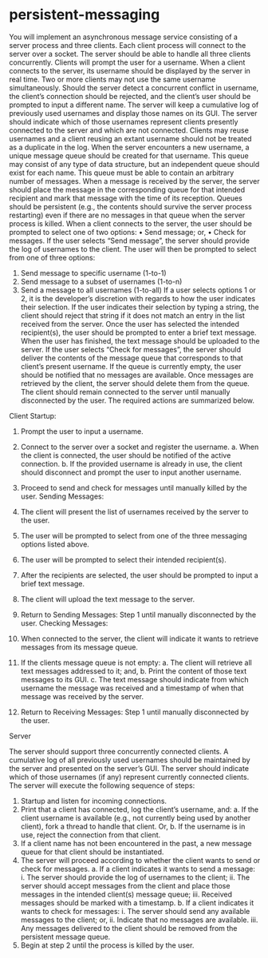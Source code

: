 # persistent-messaging

You will implement an asynchronous message service consisting of a server process and three clients. Each client
process will connect to the server over a socket. The server should be able to handle all three clients concurrently.
Clients will prompt the user for a username. When a client connects to the server, its username should be displayed by
the server in real time. Two or more clients may not use the same username simultaneously. Should the server detect a
concurrent conflict in username, the client’s connection should be rejected, and the client’s user should be prompted to
input a different name.
The server will keep a cumulative log of previously used usernames and display those names on its GUI. The server
should indicate which of those usernames represent clients presently connected to the server and which are not
connected. Clients may reuse usernames and a client reusing an extant username should not be treated as a duplicate
in the log.
When the server encounters a new username, a unique message queue should be created for that username. This
queue may consist of any type of data structure, but an independent queue should exist for each name. This queue
must be able to contain an arbitrary number of messages.
When a message is received by the server, the server should place the message in the corresponding queue for that
intended recipient and mark that message with the time of its reception. Queues should be persistent (e.g., the contents should survive the server process restarting) even if there are no messages in that queue when the server
process is killed.
When a client connects to the server, the user should be prompted to select one of two options:
• Send message; or,
• Check for messages.
If the user selects “Send message”, the server should provide the log of usernames to the client. The user will then be
prompted to select from one of three options:
1. Send message to specific username (1-to-1)
2. Send message to a subset of usernames (1-to-n)
3. Send a message to all usernames (1-to-all)
If a user selects options 1 or 2, it is the developer’s discretion with regards to how the user indicates their selection. If
the user indicates their selection by typing a string, the client should reject that string if it does not match an entry in the
list received from the server.
Once the user has selected the intended recipient(s), the user should be prompted to enter a brief text message. When
the user has finished, the text message should be uploaded to the server.
If the user selects “Check for messages”, the server should deliver the contents of the message queue that corresponds
to that client’s present username. If the queue is currently empty, the user should be notified that no messages are
available. Once messages are retrieved by the client, the server should delete them from the queue.
The client should remain connected to the server until manually disconnected by the user.
The required actions are summarized below. 

Client
Startup:
1. Prompt the user to input a username.
2. Connect to the server over a socket and register the username.
a. When the client is connected, the user should be notified of the active connection.
b. If the provided username is already in use, the client should disconnect and prompt the user to input
another username.
3. Proceed to send and check for messages until manually killed by the user.
Sending Messages:
1. The client will present the list of usernames received by the server to the user.
2. The user will be prompted to select from one of the three messaging options listed above.
3. The user will be prompted to select their intended recipient(s).
4. After the recipients are selected, the user should be prompted to input a brief text message.
5. The client will upload the text message to the server.
6. Return to Sending Messages: Step 1 until manually disconnected by the user.
Checking Messages:
1. When connected to the server, the client will indicate it wants to retrieve messages from its message queue.

2. If the clients message queue is not empty:
a. The client will retrieve all text messages addressed to it; and,
b. Print the content of those text messages to its GUI.
c. The text message should indicate from which username the message was received and a timestamp of
when that message was received by the server.
3. Return to Receiving Messages: Step 1 until manually disconnected by the user.


Server

The server should support three concurrently connected clients. A cumulative log of all previously used usernames
should be maintained by the server and presented on the server’s GUI. The server should indicate which of those
usernames (if any) represent currently connected clients. The server will execute the following sequence of steps:
1. Startup and listen for incoming connections.
2. Print that a client has connected, log the client’s username, and:
a. If the client username is available (e.g., not currently being used by another client), fork a thread to
handle that client. Or,
b. If the username is in use, reject the connection from that client.
3. If a client name has not been encountered in the past, a new message queue for that client should be
instantiated.
4. The server will proceed according to whether the client wants to send or check for messages.
a. If a client indicates it wants to send a message:
i. The server should provide the log of usernames to the client;
ii. The server should accept messages from the client and place those messages in the intended
client(s) message queue;
iii. Received messages should be marked with a timestamp.
b. If a client indicates it wants to check for messages:
i. The server should send any available messages to the client; or,
ii. Indicate that no messages are available.
iii. Any messages delivered to the client should be removed from the persistent message queue.
5. Begin at step 2 until the process is killed by the user.

